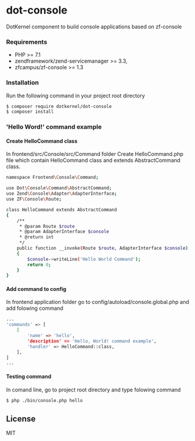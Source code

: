 # dot-console

DotKernel component to build console applications based on zf-console

### Requirements
- PHP >= 7.1
- zendframework/zend-servicemanager >= 3.3,
- zfcampus/zf-console >= 1.3


### Installation
Run the following command in your project root directory
```bash
$ composer require dotkernel/dot-console
$ composer install
```
### 'Hello Word!' command example
#### Create HelloCommand class
In frontend/src/Console/src/Command folder Create HelloCommand.php file which contain HelloCommand class and extends AbstractCommand class.
```bash
namespace Frontend\Console\Command;

use Dot\Console\Command\AbstractCommand;
use Zend\Console\Adapter\AdapterInterface;
use ZF\Console\Route;

class HelloCommand extends AbstractCommand
{
    /**
     * @param Route $route
     * @param AdapterInterface $console
     * @return int
     */
    public function __invoke(Route $route, AdapterInterface $console)
    {
        $console->writeLine('Hello World Command');
        return 0;
    }
}
```

#### Add command to config 
In frontend application folder go to config/autoload/console.global.php and add folowing command
```bash
...
'commands' => [
    [
        'name' => 'hello',
        'description' => 'Hello, World! command example',
        'handler' => HelloCommand::class,
    ],
]
...
```

#### Testing command 
In comand line, go to project root directory and type folowing command
```bash
$ php ./bin/console.php hello
```
## License
MIT
